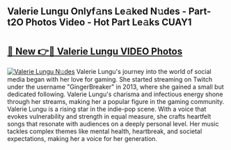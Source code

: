 ## Valerie Lungu Onlyf𝚊ns Le𝚊ked N𝚞des - Part-t2O Photos Video - Hot Part Le𝚊ks CUAY1

# <h2><a href="http://ab98252.deff.icu/?id=Valerie+Lungu">🔗 New 👉🔴 Valerie Lungu VIDEO Photos</a></h2>

[![Valerie Lungu N𝚞des](https://i.imgur.com/rIISA9y.gif)](http://ab98252.deff.icu/?id=Valerie+Lungu)
Valerie Lungu's journey into the world of social media began with her love for gaming. She started streaming on Twitch under the username "GingerBreaker" in 2013, where she gained a small but dedicated following. Valerie Lungu's charisma and infectious energy shone through her streams, making her a popular figure in the gaming community. Valerie Lungu is a rising star in the indie-pop scene. With a voice that evokes vulnerability and strength in equal measure, she crafts heartfelt songs that resonate with audiences on a deeply personal level. Her music tackles complex themes like mental health, heartbreak, and societal expectations, making her a voice for her generation.
